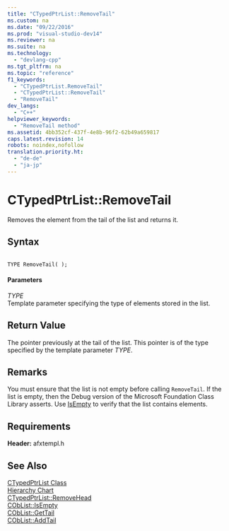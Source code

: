 ```yaml
---
title: "CTypedPtrList::RemoveTail"
ms.custom: na
ms.date: "09/22/2016"
ms.prod: "visual-studio-dev14"
ms.reviewer: na
ms.suite: na
ms.technology: 
  - "devlang-cpp"
ms.tgt_pltfrm: na
ms.topic: "reference"
f1_keywords: 
  - "CTypedPtrList.RemoveTail"
  - "CTypedPtrList::RemoveTail"
  - "RemoveTail"
dev_langs: 
  - "C++"
helpviewer_keywords: 
  - "RemoveTail method"
ms.assetid: 4bb352cf-437f-4e8b-96f2-62b49a659817
caps.latest.revision: 14
robots: noindex,nofollow
translation.priority.ht: 
  - "de-de"
  - "ja-jp"
---
```

# CTypedPtrList::RemoveTail
Removes the element from the tail of the list and returns it.  
  
## Syntax  
  
```  
  
TYPE RemoveTail( );  
```  
  
#### Parameters  
 *TYPE*  
 Template parameter specifying the type of elements stored in the list.  
  
## Return Value  
 The pointer previously at the tail of the list. This pointer is of the type specified by the template parameter *TYPE*.  
  
## Remarks  
 You must ensure that the list is not empty before calling `RemoveTail`. If the list is empty, then the Debug version of the Microsoft Foundation Class Library asserts. Use [IsEmpty](../vs140/coblist--isempty.md) to verify that the list contains elements.  
  
## Requirements  
 **Header:** afxtempl.h  
  
## See Also  
 [CTypedPtrList Class](../vs140/ctypedptrlist-class.md)   
 [Hierarchy Chart](../vs140/hierarchy-chart.md)   
 [CTypedPtrList::RemoveHead](../vs140/ctypedptrlist--removehead.md)   
 [CObList::IsEmpty](../vs140/coblist--isempty.md)   
 [CObList::GetTail](../vs140/coblist--gettail.md)   
 [CObList::AddTail](../vs140/coblist--addtail.md)
